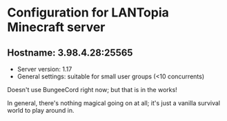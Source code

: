 # Configuration for LANTopia Minecraft server

## Hostname: 3.98.4.28:25565

* Server version: 1.17
* General settings: suitable for small user groups (<10 concurrents)

Doesn't use BungeeCord right now; but that is in the works!

In general, there's nothing magical going on at all; it's just a vanilla survival world to play around in.
